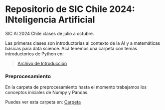 # Repositorio de SIC Chile 2024: INteligencia Artificial
SIC AI 2024 Chile clases de julio a octubre.

Las primeras clases son introductorias al contexto de la AI y a matemáticas básicas para data science. Acá tenemos una carpeta con temas introductorios de Python en:

> [Archivo de Introducción](./001_intro_curso/introduccion.ipynb)

### Preprocesamiento

En la carpeta de preprocesamiento hasta el momento trabajamos los conceptos iniciales de Numpy y Pandas.

Puedes ver esta carpeta en: [Carpeta](./002_preprocesamiento/)

